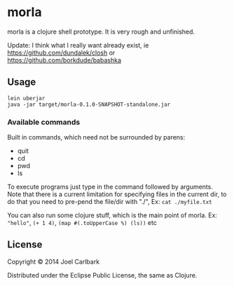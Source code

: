 # morla

morla is a clojure shell prototype. It is very rough and unfinished.

Update: I think what I really want already exist, ie https://github.com/dundalek/closh or https://github.com/borkdude/babashka

## Usage

    lein uberjar
    java -jar target/morla-0.1.0-SNAPSHOT-standalone.jar

### Available commands

Built in commands, which need not be surrounded by parens:

- quit
- cd
- pwd
- ls

To execute programs just type in the command followed by arguments.
Note that there is a current limitation for specifying files
in the current dir, to do that you need to pre-pend the file/dir with "./",
Ex: `cat ./myfile.txt`

You can also run some clojure stuff, which is the main point of morla. Ex:
`"hello"`, `(+ 1 4)`, `(map #(.toUpperCase %) (ls))` etc

## License

Copyright © 2014 Joel Carlbark

Distributed under the Eclipse Public License, the same as Clojure.
